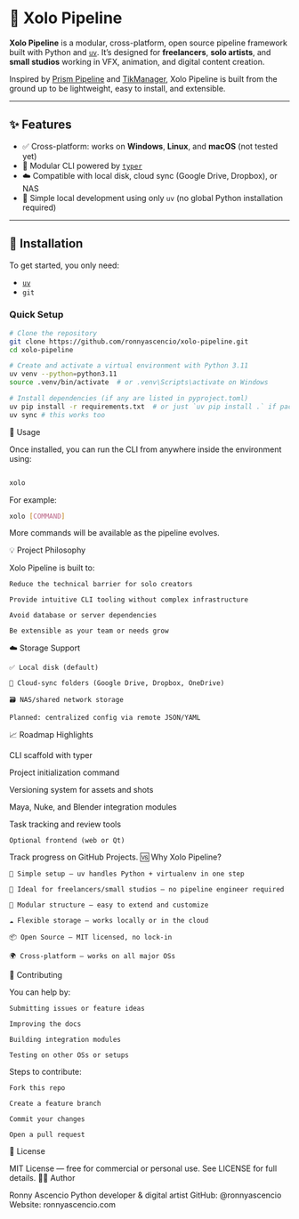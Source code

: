 # 🐍 Xolo Pipeline

**Xolo Pipeline** is a modular, cross-platform, open source pipeline framework built with Python and [`uv`](https://github.com/astral-sh/uv). It’s designed for **freelancers**, **solo artists**, and **small studios** working in VFX, animation, and digital content creation.

Inspired by [Prism Pipeline](https://prism-pipeline.com/) and [TikManager](https://github.com/masqu3rad3/tik_manager4), Xolo Pipeline is built from the ground up to be lightweight, easy to install, and extensible.

---

## ✨ Features

- ✅ Cross-platform: works on **Windows**, **Linux**, and **macOS** (not tested yet)
- 🔌 Modular CLI powered by [`typer`](https://typer.tiangolo.com/)
- ☁️ Compatible with local disk, cloud sync (Google Drive, Dropbox), or NAS
- 🧪 Simple local development using only `uv` (no global Python installation required)

---

## 🚀 Installation

To get started, you only need:

- [`uv`](https://github.com/astral-sh/uv)
- `git`

### Quick Setup

```bash
# Clone the repository
git clone https://github.com/ronnyascencio/xolo-pipeline.git
cd xolo-pipeline

# Create and activate a virtual environment with Python 3.11
uv venv --python=python3.11
source .venv/bin/activate  # or .venv\Scripts\activate on Windows

# Install dependencies (if any are listed in pyproject.toml)
uv pip install -r requirements.txt  # or just `uv pip install .` if packaged
uv sync # this works too
```
🧰 Usage

Once installed, you can run the CLI from anywhere inside the environment using:
```bash

xolo
```
For example:
``` bash
xolo [COMMAND]
```
More commands will be available as the pipeline evolves.

💡 Project Philosophy

Xolo Pipeline is built to:

    Reduce the technical barrier for solo creators

    Provide intuitive CLI tooling without complex infrastructure

    Avoid database or server dependencies

    Be extensible as your team or needs grow

☁️ Storage Support

    ✅ Local disk (default)

    🔄 Cloud-sync folders (Google Drive, Dropbox, OneDrive)

    🗃️ NAS/shared network storage

    Planned: centralized config via remote JSON/YAML

📈 Roadmap Highlights

CLI scaffold with typer

Project initialization command

Versioning system for assets and shots

Maya, Nuke, and Blender integration modules

Task tracking and review tools

    Optional frontend (web or Qt)

Track progress on GitHub Projects.
🆚 Why Xolo Pipeline?

    🎯 Simple setup — uv handles Python + virtualenv in one step

    🧳 Ideal for freelancers/small studios — no pipeline engineer required

    🔧 Modular structure — easy to extend and customize

    ☁️ Flexible storage — works locally or in the cloud

    📦 Open Source — MIT licensed, no lock-in

    🌍 Cross-platform — works on all major OSs

🤝 Contributing

You can help by:

    Submitting issues or feature ideas

    Improving the docs

    Building integration modules

    Testing on other OSs or setups

Steps to contribute:

    Fork this repo

    Create a feature branch

    Commit your changes

    Open a pull request

📄 License

MIT License — free for commercial or personal use. See LICENSE for full details.
👨‍💻 Author

Ronny Ascencio
Python developer & digital artist
GitHub: @ronnyascencio
Website: ronnyascencio.com
